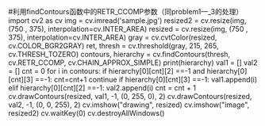 #利用findContours函数中的RETR_CCOMP参数（同problem1—_3的处理）
import cv2 as cv
img = cv.imread('sample.jpg')
resized2 = cv.resize(img,(750 , 375), interpolation=cv.INTER_AREA)
resized = cv.resize(img, (750 , 375), interpolation=cv.INTER_AREA)
gray = cv.cvtColor(resized, cv.COLOR_BGR2GRAY)
ret, thresh = cv.threshold(gray, 215, 265, cv.THRESH_TOZERO)
contours, hierarchy = cv.findContours(thresh, cv.RETR_CCOMP, cv.CHAIN_APPROX_SIMPLE)
print(hierarchy)
val1 = []
val2 = []
cnt = 0
for i in contours:
    if hierarchy[0][cnt][2] ==-1 and hierarchy[0][cnt][3] ==-1:
        cnt=cnt+1
        continue
    if hierarchy[0][cnt][3] ==-1:
        val1.append(i)
    elif hierarchy[0][cnt][2] ==-1:
        val2.append(i)
    cnt = cnt + 1
cv.drawContours(resized, val1, -1, (0, 255, 0), 2)
cv.drawContours(resized, val2, -1, (0, 0, 255), 2)
cv.imshow("drawing", resized)
cv.imshow("image", resized2)
cv.waitKey(0)
cv.destroyAllWindows()